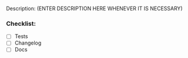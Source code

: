  Description: (ENTER DESCRIPTION HERE WHENEVER IT IS NECESSARY)

 ### Checklist:
 - [ ] Tests
 - [ ] Changelog
 - [ ] Docs
